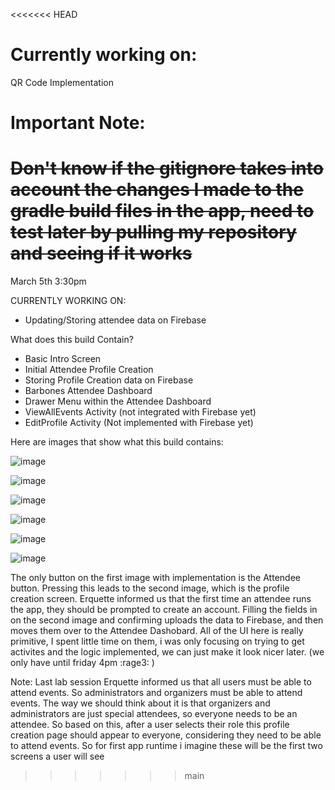 <<<<<<< HEAD
# Currently working on:
QR Code Implementation

# Important Note:
~~Don't know if the gitignore takes into account the changes I made to the gradle build files in the app, need to test later by pulling my repository and seeing if it works~~
=======
March 5th 3:30pm

CURRENTLY WORKING ON:
- Updating/Storing attendee data on Firebase 

What does this build Contain? 
- Basic Intro Screen
- Initial Attendee Profile Creation
- Storing Profile Creation data on Firebase
- Barbones Attendee Dashboard
- Drawer Menu within the Attendee Dashboard
- ViewAllEvents Activity (not integrated with Firebase yet)
- EditProfile Activity (Not implemented with Firebase yet)

Here are images that show what this build contains: 

![image](https://github.com/CMPUT301W24T57/holos-Project/assets/82182216/2d88b80c-f689-4d43-bc3f-5bfd1143ca34)

![image](https://github.com/CMPUT301W24T57/holos-Project/assets/82182216/ef913f69-740c-45a4-9007-ba90a70ca121)

![image](https://github.com/CMPUT301W24T57/holos-Project/assets/82182216/8545856e-1160-43a4-9b9e-3cc3584b5dc3)

![image](https://github.com/CMPUT301W24T57/holos-Project/assets/82182216/14855a6c-6234-4d1e-bbe6-fb8b73d140b2)

![image](https://github.com/CMPUT301W24T57/holos-Project/assets/82182216/b2a6d01b-6dc8-4596-834f-5c86c267f2d4)

![image](https://github.com/CMPUT301W24T57/holos-Project/assets/82182216/ee95e7b0-ffeb-4082-841a-2386bb8e8dac)






 The only button on the first image with implementation is the Attendee button. Pressing this leads to the second image, which is the profile creation screen. Erquette informed us that the first time an attendee runs the app, they should be prompted to create an account. Filling the fields in on the second image and confirming uploads the data to Firebase, and then moves them over to the Attendee Dashobard. All of the UI here is really primitive, I spent little time on them, i was only focusing on trying to get activites and the logic implemented, we can just make it look nicer later. (we only have until friday 4pm :rage3: ) 

Note: Last lab session Erquette informed us that all users must be able to attend events. So administrators and organizers must be able to attend events. The way we should think about it is that organizers and administrators are just special attendees, so everyone needs to be an attendee. So based on this, after a user selects their role this profile creation page should appear to everyone, considering they need to be able to attend events. So for first app runtime i imagine these will be the first two screens a user will see 

>>>>>>> main
